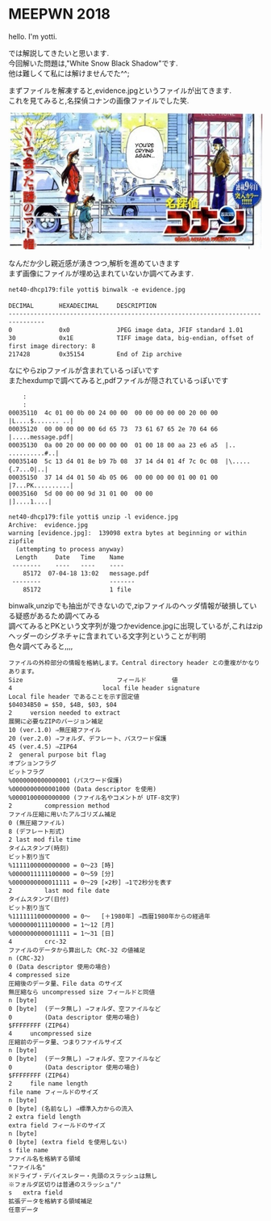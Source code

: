# MEEPWN 2018 #

hello. I'm yotti.<br>

では解説してきたいと思います.<br>
今回解いた問題は,"White Snow Black Shadow"です.<br>
他は難しくて私には解けませんでた^^;

まずファイルを解凍すると,evidence.jpgというファイルが出てきます.<br>
これを見てみると,名探偵コナンの画像ファイルでした笑.<br>

![](file/evidence.jpg)

なんだか少し親近感が湧きつつ,解析を進めていきます<br>
まず画像にファイルが埋め込まれていないか調べてみます.<br>

```
net40-dhcp179:file yotti$ binwalk -e evidence.jpg 

DECIMAL       HEXADECIMAL     DESCRIPTION
--------------------------------------------------------------------------------
0             0x0             JPEG image data, JFIF standard 1.01
30            0x1E            TIFF image data, big-endian, offset of first image directory: 8
217428        0x35154         End of Zip archive
```

なにやらzipファイルが含まれているっぽいです<br>
またhexdumpで調べてみると,pdfファイルが隠されているっぽいです<br>

```
    :
    :
00035110  4c 01 00 0b 00 24 00 00  00 00 00 00 00 20 00 00  |L....$....... ..|
00035120  00 00 00 00 00 6d 65 73  73 61 67 65 2e 70 64 66  |.....message.pdf|
00035130  0a 00 20 00 00 00 00 00  01 00 18 00 aa 23 e6 a5  |.. ..........#..|
00035140  5c 13 d4 01 8e b9 7b 08  37 14 d4 01 4f 7c 0c 08  |\.....{.7...O|..|
00035150  37 14 d4 01 50 4b 05 06  00 00 00 00 01 00 01 00  |7...PK..........|
00035160  5d 00 00 00 9d 31 01 00  00 00                    |]....1....|
```

```
net40-dhcp179:file yotti$ unzip -l evidence.jpg 
Archive:  evidence.jpg
warning [evidence.jpg]:  139098 extra bytes at beginning or within zipfile
  (attempting to process anyway)
  Length     Date   Time    Name
 --------    ----   ----    ----
    85172  07-04-18 13:02   message.pdf
 --------                   -------
    85172                   1 file

```

binwalk,unzipでも抽出ができないので,zipファイルのヘッダ情報が破損している疑惑があるため調べてみる<br>
調べてみるとPKという文字列が幾つかevidence.jpgに出現しているが,これはzipヘッダーのシグネチャに含まれている文字列ということが判明<br>
色々調べてみると,,,,

```
ファイルの外枠部分の情報を格納します。Central directory header との重複がかなりあります。
Size					      フィールド       値
4					      local file header signature
Local file header であることを示す固定値
$04034B50 = $50, $4B, $03, $04
2	  version needed to extract
展開に必要なZIPのバージョン補足
10 (ver.1.0) ⇒無圧縮ファイル
20 (ver.2.0) ⇒フォルダ、デフレート、パスワード保護
45 (ver.4.5) ⇒ZIP64
2  general purpose bit flag
オプションフラグ
ビットフラグ
%0000000000000001 (パスワード保護)
%0000000000001000 (Data descriptor を使用)
%0000100000000000 (ファイル名やコメントが UTF-8文字)
2		  compression method
ファイル圧縮に用いたアルゴリズム補足
0 (無圧縮ファイル)
8 (デフレート形式)
2 last mod file time
タイムスタンプ(時刻)
ビット割り当て
%1111100000000000 = 0～23 [時]
%0000011111100000 = 0～59 [分]
%0000000000011111 = 0～29 [×2秒] ⇒1で2秒分を表す
2		  last mod file date
タイムスタンプ(日付)
ビット割り当て
%1111111000000000 = 0～   [＋1980年] ⇒西暦1980年からの経過年
%0000000111100000 = 1～12 [月]
%0000000000011111 = 1～31 [日]
4		  crc-32
ファイルのデータから算出した CRC-32 の値補足
n (CRC-32)
0 (Data descriptor 使用の場合)
4 compressed size
圧縮後のデータ量、File data のサイズ
無圧縮なら uncompressed size フィールドと同値
n [byte]
0 [byte]  (データ無し) ⇒フォルダ、空ファイルなど
0         (Data descriptor 使用の場合)
$FFFFFFFF (ZIP64)
4	  uncompressed size
圧縮前のデータ量、つまりファイルサイズ
n [byte]
0 [byte]  (データ無し) ⇒フォルダ、空ファイルなど
0         (Data descriptor 使用の場合)
$FFFFFFFF (ZIP64)
2	  file name length
file name フィールドのサイズ
n [byte]
0 [byte] (名前なし) ⇒標準入力からの流入
2 extra field length
extra field フィールドのサイズ
n [byte]
0 [byte] (extra field を使用しない)
s file name
ファイル名を格納する領域
"ファイル名"
※ドライブ・デバイスレター・先頭のスラッシュは無し
※フォルダ区切りは普通のスラッシュ"/"
s	extra field
拡張データを格納する領域補足
任意データ

```